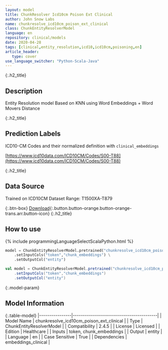 ```yaml
---
layout: model
title: ChunkResolver Icd10cm Poison Ext Clinical
author: John Snow Labs
name: chunkresolve_icd10cm_poison_ext_clinical
class: ChunkEntityResolverModel
language: en
repository: clinical/models
date: 2020-04-28
tags: [clinical,entity_resolution,icd10,icd10cm,poisoning,en]
article_header:
   type: cover
use_language_switcher: "Python-Scala-Java"
---
```


{:.h2_title}
## Description
Entity Resolution model Based on KNN using Word Embeddings + Word Movers Distance  


{:.h2_title}
## Prediction Labels
ICD10-CM Codes and their normalized definition with `clinical_embeddings`

[https://www.icd10data.com/ICD10CM/Codes/S00-T88](https://www.icd10data.com/ICD10CM/Codes/S00-T88)

{:.h2_title}
## Data Source
Trained on ICD10CM Dataset Range: T1500XA-T879

{:.btn-box}
[Download](https://s3.amazonaws.com/auxdata.johnsnowlabs.com/clinical/models/chunkresolve_icd10cm_poison_ext_clinical_en_2.4.5_2.4_1588106053455.zip){:.button.button-orange.button-orange-trans.arr.button-icon}
{:.h2_title}
## How to use 
<div class="tabs-box" markdown="1">

{% include programmingLanguageSelectScalaPython.html %}

```python
model = ChunkEntityResolverModel.pretrained("chunkresolve_icd10cm_poison_ext_clinical","en","clinical/models") \
	.setInputCols("token","chunk_embeddings") \
	.setOutputCol("entity")
```

```scala
val model = ChunkEntityResolverModel.pretrained("chunkresolve_icd10cm_poison_ext_clinical","en","clinical/models")
	.setInputCols("token","chunk_embeddings")
	.setOutputCol("entity")
```
</div>



{:.model-param}
## Model Information

{:.table-model}
|----------------|------------------------------------------|
| Model Name     | chunkresolve_icd10cm_poison_ext_clinical |
| Type           | ChunkEntityResolverModel                 |
| Compatibility  | 2.4.5                                    |
| License        | Licensed                                 |
| Edition        | Healthcare                               |
| Inputs         | token, chunk_embeddings                  |
| Output         | entity                                   |
| Language       | en                                       |
| Case Sensitive | True                                     |
| Dependencies   | embeddings_clinical                      |

